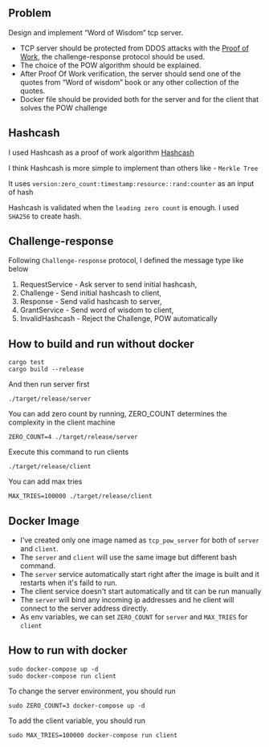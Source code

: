 ## Problem
Design and implement “Word of Wisdom” tcp server.

- TCP server should be protected from DDOS attacks with the [Proof of Work](https://en.wikipedia.org/wiki/Proof_of_work), the challenge-response protocol should be used.
- The choice of the POW algorithm should be explained.
- After Proof Of Work verification, the server should send one of the quotes from “Word of wisdom” book or any other collection of the quotes.
- Docker file should be provided both for the server and for the client that solves the POW challenge

## Hashcash
I used Hashcash as a proof of work algorithm
[Hashcash](https://en.wikipedia.org/wiki/Hashcash)

I think Hashcash is more simple to implement than others like - `Merkle Tree`

It uses `version:zero_count:timestamp:resource::rand:counter` as an input of hash

Hashcash is validated when the `leading zero count` is enough.
I used `SHA256` to create hash.
## Challenge-response
Following `Challenge-response` protocol, I defined the message type like below
1. RequestService - Ask server to send initial hashcash,
2. Challenge - Send initial hashcash to client,
3. Response - Send valid hashcash to server,
4. GrantService - Send word of wisdom to client,
5. InvalidHashcash -  Reject the Challenge,
POW automatically 
##  How to build and run without docker
```
cargo test
cargo build --release
```
And then run server first
```
./target/release/server
```
You can add zero count by running, ZERO_COUNT determines the complexity in the client machine
```
ZERO_COUNT=4 ./target/release/server
```
Execute this command to run clients
```
./target/release/client
```
You can add max tries 
```
MAX_TRIES=100000 ./target/release/client
```
##  Docker Image
- I've created only one image named as `tcp_pow_server` for both of `server` and `client`.
- The `server` and `client` will use the same image but different bash command.
- The `server` service automatically start right after the image is built and it restarts when it's faild to run.
- The client service doesn't start automatically and tit can be run manually
- The `server` will bind any incoming ip addresses and he client will connect to the server address directly.
- As env variables, we can set `ZERO_COUNT` for `server` and `MAX_TRIES` for `client`
##  How to run with docker

```
sudo docker-compose up -d
sudo docker-compose run client
```
To change the server environment, you should run
```
sudo ZERO_COUNT=3 docker-compose up -d
```
To add the client variable, you should run
```
sudo MAX_TRIES=100000 docker-compose run client
```




